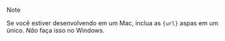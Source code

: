 > [!NOTE]
> Se você estiver desenvolvendo em um Mac, inclua as `{url}` aspas em um único. *Não* faça isso no Windows.
